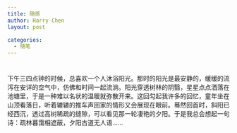 ```yaml
---
title: 随感
author: Harry Chen
layout: post

categories:
  - 随笔
---
```

# 

下午三四点钟的时候，总喜欢一个人沐浴阳光。那时的阳光是最安静的，缓缓的流泻在安详的空气中，仿佛和时间一起流淌。阳光穿透树林的阴翳，星星点点洒落在池塘里，于是一种难以名状的温暖就弥散开来。这回勾起我许多的回忆，童年坐在山顶看落日，听着辘辘的推车声回家的情形又会展现在眼前。蓦然回首时，斜阳已经西沉，透过高树稀疏的缝隙，可以看见那一轮凄艳的夕阳。于是我总会想起一句诗：疏林暮霭相遮蔽，夕阳古道无人语……
